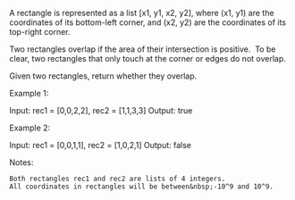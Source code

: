 A rectangle is&nbsp;represented as a&nbsp;list [x1, y1, x2, y2], where&nbsp;(x1, y1)&nbsp;are the coordinates of its bottom-left corner, and (x2,&nbsp;y2)&nbsp;are the coordinates of its top-right corner.

Two rectangles overlap if the area of their intersection is positive.&nbsp; To be clear, two rectangles that only touch at the corner or edges do not overlap.

Given two rectangles, return whether&nbsp;they overlap.

Example 1:


Input: rec1 = [0,0,2,2], rec2 = [1,1,3,3]
Output: true


Example 2:


Input: rec1 = [0,0,1,1], rec2 = [1,0,2,1]
Output: false


Notes:


	Both rectangles rec1 and rec2 are lists of 4 integers.
	All coordinates in rectangles will be between&nbsp;-10^9 and 10^9.
